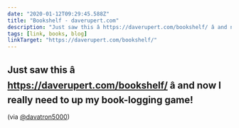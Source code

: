 ```yaml
---
date: "2020-01-12T09:29:45.588Z"
title: "Bookshelf - daverupert.com"
description: "Just saw this â https://daverupert.com/bookshelf/ â and now I really need to up my book-logging game!"
tags: [link, books, blog]
linkTarget: "https://daverupert.com/bookshelf/"
---
```

Just saw this â https://daverupert.com/bookshelf/ â and now I really need to up my book-logging game!
---
 (via [@davatron5000](https://twitter.com/davatron5000))